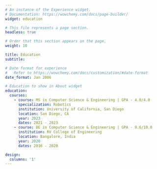 ```yaml
---
# An instance of the Experience widget.
# Documentation: https://wowchemy.com/docs/page-builder/
widget: education

# This file represents a page section.
headless: true

# Order that this section appears on the page.
weight: 10

title: Education
subtitle:

# Date format for experience
#   Refer to https://wowchemy.com/docs/customization/#date-format
date_format: Jan 2006

# Education to show in About widget
education:
  courses:
    - course: MS in Computer Science & Engineering | GPA - 4.0/4.0
      specialization: Robotics
      institution: University of California, San Diego
      location: San Diego, CA
      year: 2023
      dates: 2021 - 2023
    - course: BE in Computer Science & Engineering | GPA - 9.6/10.0
      institution: RV College of Engineering
      location: Bangalore, India
      year: 2020
      dates: 2016 - 2020

design:
  columns: '1'
---
```

